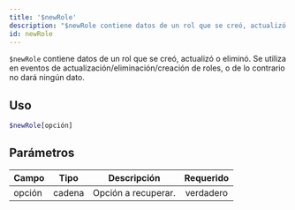 ```yaml
---
title: '$newRole'
description: "$newRole contiene datos de un rol que se creó, actualizó o eliminó.\n Se utiliza en eventos de actualización/eliminación/creación de roles, o de lo contrario no proporcionará ningún dato."
id: newRole
---
```


`$newRole` contiene datos de un rol que se creó, actualizó o eliminó. Se utiliza en eventos de actualización/eliminación/creación de roles, o de lo contrario no dará ningún dato.

## Uso

```php
$newRole[opción]
```

## Parámetros

| Campo  | Tipo   | Descripción         | Requerido |
| ------ | ------ | ------------------- |:---------:|
| opción | cadena | Opción a recuperar. | verdadero |